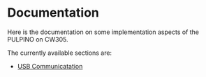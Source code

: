 # Documentation

Here is the documentation on some implementation aspects of the PULPINO on
CW305.

The currently available sections are:

- [USB Communicatation](./usb-communication.md)
